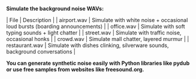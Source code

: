 **Simulate the background noise WAVs:**

| File	| Description |
| airport.wav	| Simulate with white noise + occasional loud bursts (boarding announcements) |
| office.wav	| Simulate with soft typing sounds + light chatter |
| street.wav	| Simulate with traffic noise, occasional honks |
| crowd.wav	| Simulate mall chatter, layered murmur |
| restaurant.wav	| Simulate with dishes clinking, silverware sounds, background conversations |


**You can generate synthetic noise easily with Python libraries like pydub or use free samples from websites like freesound.org.**

